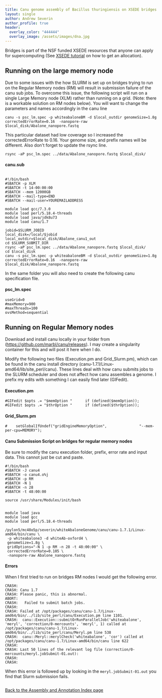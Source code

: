 ```yaml
---
title: Canu genome assembly of Bacillus thuringiensis on XSEDE bridges
layout: single
author: Andrew Severin
author_profile: true
header:
  overlay_color: "444444"
  overlay_image: /assets/images/dna.jpg
---
```



  Bridges is part of the NSF funded XSEDE resources that anyone can apply for supercomputing (See [XSEDE tutorial](Appendix/HPC/xsede/xsede.md) on how to get an allocation).


## Running on the large memory node

Due to some issues with the how SLURM is set up on bridges trying to run on the Regular Memory nodes (RM) will result in submission failure of the canu sub jobs. To overcome this issue, the following script will run on a single Large Memory node (XLM) rather than running on a grid. (Note: there is a workable solution on RM nodes below).  You will want to change the parameters and names accordingly in the canu line

```canu -s psc_lm.spec -p whiteabaloneBM -d $local_outdir genomeSize=1.8g correctedErrorRate=0.16  -nanopore-raw $local_disk/Abalone_nanopore.fastq```

This particular dataset had low coverage so I increased the correctedErrorRate to 0.16.  Your genome size, and prefix names will be different.  Also don't forget to update the rsync line.

```rsync -aP psc_lm.spec ../data/Abalone_nanopore.fastq $local_disk/```

#### canu.sub

```

#!/bin/bash
#SBATCH -p XLM
#SBATCH -t 14-00:00:00
#SBATCH --mem 12000GB
#SBATCH --mail-type=END
#SBATCH --mail-user=YOUREMAILADDRESS

module load gcc/7.3.0
module load perl/5.18.4-threads
module load java/jdk8u73
module load canu/1.7

jobid=$SLURM_JOBID
local_disk=/local/$jobid
local_outdir=$local_disk/Abalone_canu1_out
cd $SLURM_SUBMIT_DIR
rsync -aP psc_lm.spec ../data/Abalone_nanopore.fastq $local_disk/
cd $local_disk
canu -s psc_lm.spec -p whiteabaloneBM -d $local_outdir genomeSize=1.8g correctedErrorRate=0.16  -nanopore-raw $local_disk/Abalone_nanopore.fastq
```

In the same folder you will also need to create the following canu specification file.


#### psc_lm.spec

```
useGrid=0
#maxMemory=900
#maxThreads=100
ovsMethod=sequential
```


## Running on Regular Memory nodes

Download and install canu locally in your folder from (https://github.com/marbl/canu/releases).  I may create a singularity container for this and will post it here when I do.

Modify the following two files (Execution.pm and Grid_Slurm.pm), which can be found in the canu install directory (canu-1.7.1/Linux-amd64/lib/site_perl/canu).  These lines deal with how canu submits jobs to the SLURM scheduler and does not affect how canu assembles a genome.  I prefix my edits with something I can easily find later (GIFedit).

#### Execution.pm

```
#GIFedit $opts .= "$memOption "      if (defined($memOption));
#GIFedit $opts .= "$thrOption "      if (defined($thrOption));
```

#### Grid_Slurm.pm

```
#    setGlobalIfUndef("gridEngineMemoryOption",               "--mem-per-cpu=MEMORY");
```

#### Canu Submission Script on bridges for regular memory nodes

Be sure to modify the canu execution folder, prefix, error rate and input data.  This cannot just be cut and paste.

```
#!/bin/bash
#SBATCH -J canu4
#SBATCH -o canu4.o%j
#SBATCH -p RM
#SBATCH -N 1
#SBATCH -n 28
#SBATCH -t 48:00:00

source /usr/share/Modules/init/bash


module load java
module load gcc
module load perl/5.18.4-threads

/pylon5/mc48o5p/severin/whiteAbaloneGenome/canu/canu-1.7.1/Linux-amd64/bin/canu \
 -p whiteabalone3 -d whiteAb-oxford4 \
 genomeSize=1.8g \
 gridOptions="-N 1 -p RM -n 28 -t 48:00:00" \
 correctedErrorRate=0.105 \
 -nanopore-raw Abalone_nanopore.fastq
```

#### Errors

When I first tried to run on bridges RM nodes I would get the following error.

```
CRASH:
CRASH: Canu 1.7
CRASH: Please panic, this is abnormal.
ABORT:
CRASH:   Failed to submit batch jobs.
CRASH:
CRASH: Failed at /opt/packages/canu/canu-1.7/Linux-amd64/bin/../lib/site_perl/canu/Execution.pm line 1101.
CRASH:  canu::Execution::submitOrRunParallelJob('whiteabalone', 'meryl', 'correction/0-mercounts', 'meryl', 1) called at /opt/packages/canu/canu-1.7/Linux-
amd64/bin/../lib/site_perl/canu/Meryl.pm line 538
CRASH:  canu::Meryl::merylCheck('whiteabalone', 'cor') called at /opt/packages/canu/canu-1.7/Linux-amd64/bin/canu line 622
CRASH:
CRASH: Last 50 lines of the relevant log file (correction/0-mercounts/meryl.jobSubmit-01.out):
CRASH:
CRASH:
```

When this error is followed up by looking in the ```meryl.jobSubmit-01.out``` you find that Slurm submission fails.

```

```


[Back to the Assembly and Annotation Index page](../../GenomeAnnotation/annotation_and_assembly_index.md)
